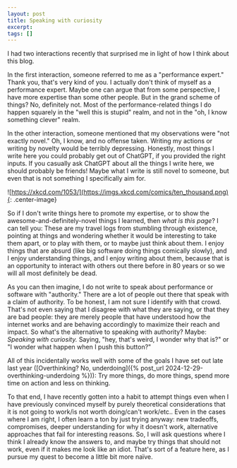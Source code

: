 ```yaml
---
layout: post
title: Speaking with curiosity
excerpt:
tags: []
---
```


I had two interactions recently that surprised me in light of how I think about this blog.

In the first interaction, someone referred to me as a "performance expert." Thank you, that's very kind of you. I actually don't think of myself as a performance expert. Maybe one can argue that from some perspective, I have more expertise than some other people. But in the grand scheme of things? No, definitely not. Most of the performance-related things I do happen squarely in the "well this is stupid" realm, and not in the "oh, I know something clever" realm.

In the other interaction, someone mentioned that my observations were "not exactly novel." Oh, I know, and no offense taken. Writing my actions or writing by novelty would be terribly depressing. Honestly, most things I write here you could probably get out of ChatGPT, if you provided the right inputs. If you casually ask ChatGPT about all the things I write here, we should probably be friends! Maybe what I write is still novel to someone, but even that is not something I specifically aim for.

![https://xkcd.com/1053/](https://imgs.xkcd.com/comics/ten_thousand.png){: .center-image}

So if I don't write things here to promote my expertise, or to show the awesome-and-definitely-novel things I learned, then *what is this page*? I can tell you: These are my travel logs from stumbling through existence, pointing at things and wondering whether it would be interesting to take them apart, or to play with them, or to maybe just think about them. I enjoy things that are absurd (like big software doing things comically slowly), and I enjoy understanding things, and I enjoy writing about them, because that is an opportunity to interact with others out there before in 80 years or so we will all most definitely be dead.

As you can then imagine, I do not write to speak about performance or software with "authority." There are a lot of people out there that speak with a claim of authority. To be honest, I am not sure I identify with that crowd. That's not even saying that I disagree with what they are saying, or that they are bad people: they are merely people that have understood how the internet works and are behaving accordingly to maximize their reach and impact. So what's the alternative to speaking with authority? Maybe: *Speaking with curiosity.* Saying, "hey, that's weird, I wonder why that is?" or "I wonder what happen when I push this button?"

All of this incidentally works well with some of the goals I have set out late last year ([Overthinking? No, underdoing]({% post_url 2024-12-29-overthinking-underdoing %})): Try more things, do more things, spend more time on action and less on thinking.

To that end, I have recently gotten into a habit to attempt things even when I have previously convinced myself by purely theoretical considerations that it is not going to work/is not worth doing/can't work/etc.. Even in the cases where I am right, I often learn a ton by just trying anyway: new tradeoffs, compromises, deeper understanding for why it doesn't work, alternative approaches that fail for interesting reasons. So, I will ask questions where I think I already know the answers to, and maybe try things that should not work, even if it makes me look like an idiot. That's sort of a feature here, as I pursue my quest to become a little bit more naïve.
